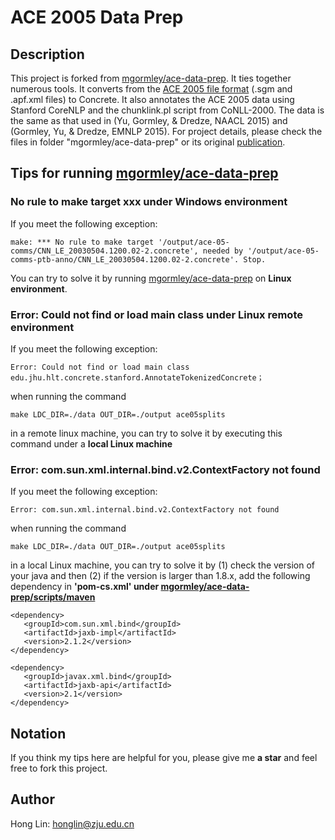 # ACE 2005 Data Prep

## Description

This project is forked from [mgormley/ace-data-prep](https://github.com/mgormley/ace-data-prep). It ties together numerous tools. It converts from the [ACE
2005 file format](https://catalog.ldc.upenn.edu/LDC2006T06) (.sgm and .apf.xml files) to Concrete. It also
annotates the ACE 2005 data using Stanford CoreNLP and the
chunklink.pl script from CoNLL-2000. The data is the same as that used in (Yu, Gormley, & Dredze, NAACL 2015) and (Gormley, Yu, & Dredze, EMNLP 2015). For project details, please check the files in folder "mgormley/ace-data-prep" or its original [publication](https://github.com/mgormley/ace-data-prep).

## Tips for running [mgormley/ace-data-prep](https://github.com/mgormley/ace-data-prep)

### No rule to make target xxx under Windows environment
If you meet the following exception:

    make: *** No rule to make target '/output/ace-05-comms/CNN_LE_20030504.1200.02-2.concrete', needed by '/output/ace-05-comms-ptb-anno/CNN_LE_20030504.1200.02-2.concrete'. Stop.

You can try to solve it by running [mgormley/ace-data-prep](https://github.com/mgormley/ace-data-prep) on **Linux environment**. 

### Error: Could not find or load main class under Linux remote environment
If you meet the following exception:

    Error: Could not find or load main class edu.jhu.hlt.concrete.stanford.AnnotateTokenizedConcrete；

when running the command

    make LDC_DIR=./data OUT_DIR=./output ace05splits

in a remote linux machine, you can try to solve it by executing this command under a **local Linux machine**

### Error: com.sun.xml.internal.bind.v2.ContextFactory not found
If you meet the following exception:

    Error: com.sun.xml.internal.bind.v2.ContextFactory not found

when running the command

    make LDC_DIR=./data OUT_DIR=./output ace05splits

in a local Linux machine, you can try to solve it by (1) check the version of your java and then (2) if the version is larger than 1.8.x, add the following dependency in **'pom-cs.xml' under [mgormley/ace-data-prep/scripts/maven](https://github.com/mgormley/ace-data-prep/tree/master/scripts/maven)**
    
    <dependency>
       <groupId>com.sun.xml.bind</groupId>
       <artifactId>jaxb-impl</artifactId>
       <version>2.1.2</version>
    </dependency>
    
    <dependency>
       <groupId>javax.xml.bind</groupId>
       <artifactId>jaxb-api</artifactId>
       <version>2.1</version>
    </dependency>
    
## Notation
If you think my tips here are helpful for you, please give me **a star** and feel free to fork this project. 

## Author
Hong Lin: honglin@zju.edu.cn
